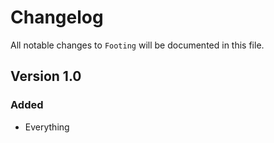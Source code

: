 # Changelog

All notable changes to `Footing` will be documented in this file.

## Version 1.0

### Added
- Everything

